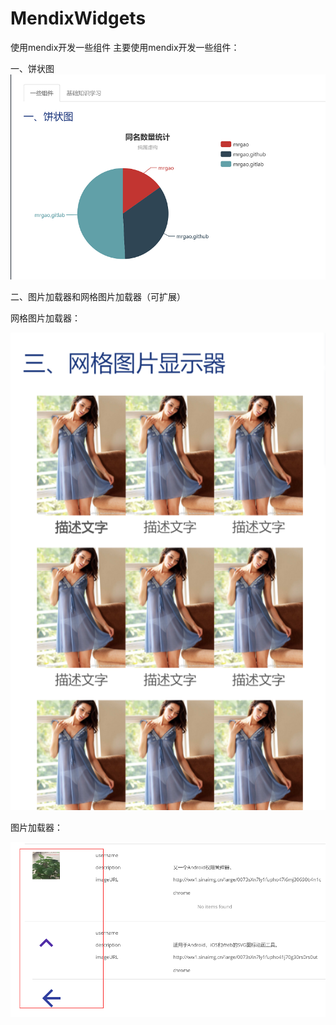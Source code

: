 # MendixWidgets


使用mendix开发一些组件
主要使用mendix开发一些组件：


一、饼状图
![](./PieChart/images/prichart.png)



二、图片加载器和网格图片加载器（可扩展）

网格图片加载器：

![](./ImageViewer/images/gridImages.png)


图片加载器：

![](./ImageViewer/images/imageUrl.png)
